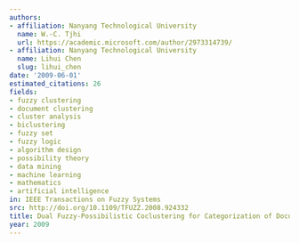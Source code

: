 ```yaml
---
authors:
- affiliation: Nanyang Technological University
  name: W.-C. Tjhi
  url: https://academic.microsoft.com/author/2973314739/
- affiliation: Nanyang Technological University
  name: Lihui Chen
  slug: lihui_chen
date: '2009-06-01'
estimated_citations: 26
fields:
- fuzzy clustering
- document clustering
- cluster analysis
- biclustering
- fuzzy set
- fuzzy logic
- algorithm design
- possibility theory
- data mining
- machine learning
- mathematics
- artificial intelligence
in: IEEE Transactions on Fuzzy Systems
src: http://doi.org/10.1109/TFUZZ.2008.924332
title: Dual Fuzzy-Possibilistic Coclustering for Categorization of Documents
year: 2009
---
```

